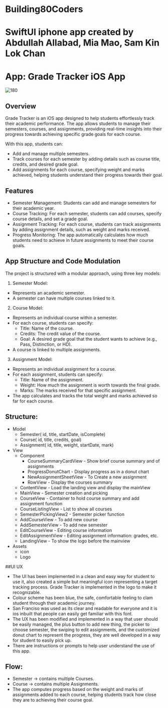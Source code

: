 # Building80Coders
# 
# SwiftUI iphone app created by Abdullah Allabad, Mia Mao, Sam Kin Lok Chan

# App: Grade Tracker iOS App

![180](https://github.com/user-attachments/assets/347c1f7a-ad4f-45b9-8ae6-2b74dee868a5)


## Overview

Grade Tracker is an iOS app designed to help students effortlessly track their academic performance. The app allows students to manage their semesters, courses, and assignments, providing real-time insights into their progress towards achieving specific grade goals for each course.

With this app, students can:

- Add and manage multiple semesters.
- Track courses for each semester by adding details such as course title, credits, and desired grade goal.
- Add assignments for each course, specifying weight and marks achieved, helping students understand their progress towards their goal.

## Features

- Semester Management: Students can add and manage semesters for their academic year.
- Course Tracking: For each semester, students can add courses, specify course details, and set a grade goal.
- Assignment Tracking: For each course, students can track assignments by adding assignment details, such as weight and marks received.
- Progress Monitoring: The app automatically calculates how much students need to achieve in future assignments to meet their course goals.

## App Structure and Code Modulation

The project is structured with a modular approach, using three key models:

1. Semester Model:
- Represents an academic semester.
- A semester can have multiple courses linked to it.

2. Course Model:
- Represents an individual course within a semester.
- For each course, students can specify:
    - Title: Name of the course.
    - Credits: The credit value of the course.
    - Goal: A desired grade goal that the student wants to achieve (e.g., Pass, Distinction, or HD).
- A course is linked to multiple assignments.

3. Assignment Model:
- Represents an individual assignment for a course.
- For each assignment, students can specify:
    - Title: Name of the assignment.
    - Weight: How much the assignment is worth towards the final grade.
    - Marks: The marks received for that specific assignment.
- The app calculates and tracks the total weight and marks achieved so far for each course.

## Structure:
- Model
    - Semester( id, title, startDate, isComplete)
    - Course( id, title, credits, goal)
    - Assignment( id, title, weight, startDate, mark)
- View
    - Component
        - CourseSummaryCardView - Show brief course summary and of assignments
        - ProgressDonutChart - Display progress as in a donut chart
        - NewAssignmentSheetView - To Create a new assignment
        - RowView - Display the courses summary 
    - ContentView - Load the landing view and display the mainView
    - MainView - Semester creation and picking
    - CourseView - Container to hold course summary and add assignment function
    - CourseListingView - List to show all courses
    - SemesterPickingView2 - Semester picker function
    - AddCourseView - To add new course
    - AddSemesterView - To add new semester
    - EditCourseView - Editing course information
    - EditAssignmentView - Editing assignment information: grades, etc.
    - LandingView - To show the logo before the mainview
- Assets
    - icon
    - Logo
 
##UI UX

- The UI has been implemented in a clean and easy way for student to use it, also created a simple but meaningful icon representing a target tracking process. Grade Tracker is implemented in the logo to make it recognizable.
- Colour scheme has been blue, the safe, comfortable feeling to clam student through their academic journey.
- San Franciso was used as its clear and readable for everyone and it is ios inbuilt that people can easily get familiar with this font.
- The UX has been modified and implemented in a way that user should be easily managed, the plus button to add new thing, the picker to choose semester, the swiping to edit assignments, and the customized donut chart to represent the progress, they are well developed in a way for student to easily pick up.
- There are instructions or prompts to help user understand the use of this app. 
      
## Flow:
- Semester → contains multiple Courses.
- Course → contains multiple Assignments.
- The app computes progress based on the weight and marks of assignments added to each course, helping students track how close they are to achieving their course goal.
